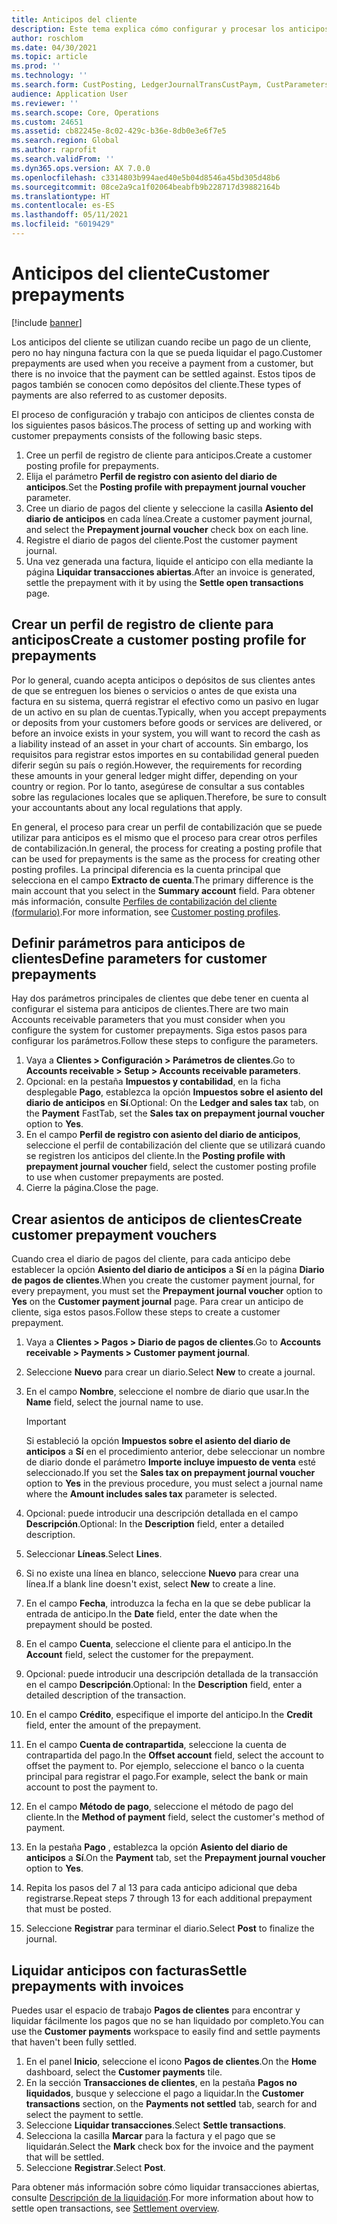 ```yaml
---
title: Anticipos del cliente
description: Este tema explica cómo configurar y procesar los anticipos del cliente (también llamados depósitos del cliente).
author: roschlom
ms.date: 04/30/2021
ms.topic: article
ms.prod: ''
ms.technology: ''
ms.search.form: CustPosting, LedgerJournalTransCustPaym, CustParameters
audience: Application User
ms.reviewer: ''
ms.search.scope: Core, Operations
ms.custom: 24651
ms.assetid: cb82245e-8c02-429c-b36e-8db0e3e6f7e5
ms.search.region: Global
ms.author: raprofit
ms.search.validFrom: ''
ms.dyn365.ops.version: AX 7.0.0
ms.openlocfilehash: c3314803b994aed40e5b04d8546a45bd305d48b6
ms.sourcegitcommit: 08ce2a9ca1f02064beabfb9b228717d39882164b
ms.translationtype: HT
ms.contentlocale: es-ES
ms.lasthandoff: 05/11/2021
ms.locfileid: "6019429"
---
```

# <a name="customer-prepayments"></a><span data-ttu-id="ccc81-103">Anticipos del cliente</span><span class="sxs-lookup"><span data-stu-id="ccc81-103">Customer prepayments</span></span>

[!include [banner](../includes/banner.md)]

<span data-ttu-id="ccc81-104">Los anticipos del cliente se utilizan cuando recibe un pago de un cliente, pero no hay ninguna factura con la que se pueda liquidar el pago.</span><span class="sxs-lookup"><span data-stu-id="ccc81-104">Customer prepayments are used when you receive a payment from a customer, but there is no invoice that the payment can be settled against.</span></span> <span data-ttu-id="ccc81-105">Estos tipos de pagos también se conocen como depósitos del cliente.</span><span class="sxs-lookup"><span data-stu-id="ccc81-105">These types of payments are also referred to as customer deposits.</span></span>

<span data-ttu-id="ccc81-106">El proceso de configuración y trabajo con anticipos de clientes consta de los siguientes pasos básicos.</span><span class="sxs-lookup"><span data-stu-id="ccc81-106">The process of setting up and working with customer prepayments consists of the following basic steps.</span></span>

1. <span data-ttu-id="ccc81-107">Cree un perfil de registro de cliente para anticipos.</span><span class="sxs-lookup"><span data-stu-id="ccc81-107">Create a customer posting profile for prepayments.</span></span>
2. <span data-ttu-id="ccc81-108">Elija el parámetro **Perfil de registro con asiento del diario de anticipos**.</span><span class="sxs-lookup"><span data-stu-id="ccc81-108">Set the **Posting profile with prepayment journal voucher** parameter.</span></span>
3. <span data-ttu-id="ccc81-109">Cree un diario de pagos del cliente y seleccione la casilla **Asiento del diario de anticipos** en cada línea.</span><span class="sxs-lookup"><span data-stu-id="ccc81-109">Create a customer payment journal, and select the **Prepayment journal voucher** check box on each line.</span></span>
4. <span data-ttu-id="ccc81-110">Registre el diario de pagos del cliente.</span><span class="sxs-lookup"><span data-stu-id="ccc81-110">Post the customer payment journal.</span></span>
5. <span data-ttu-id="ccc81-111">Una vez generada una factura, liquide el anticipo con ella mediante la página **Liquidar transacciones abiertas**.</span><span class="sxs-lookup"><span data-stu-id="ccc81-111">After an invoice is generated, settle the prepayment with it by using the **Settle open transactions** page.</span></span>

## <a name="create-a-customer-posting-profile-for-prepayments"></a><span data-ttu-id="ccc81-112">Crear un perfil de registro de cliente para anticipos</span><span class="sxs-lookup"><span data-stu-id="ccc81-112">Create a customer posting profile for prepayments</span></span>

<span data-ttu-id="ccc81-113">Por lo general, cuando acepta anticipos o depósitos de sus clientes antes de que se entreguen los bienes o servicios o antes de que exista una factura en su sistema, querrá registrar el efectivo como un pasivo en lugar de un activo en su plan de cuentas.</span><span class="sxs-lookup"><span data-stu-id="ccc81-113">Typically, when you accept prepayments or deposits from your customers before goods or services are delivered, or before an invoice exists in your system, you will want to record the cash as a liability instead of an asset in your chart of accounts.</span></span> <span data-ttu-id="ccc81-114">Sin embargo, los requisitos para registrar estos importes en su contabilidad general pueden diferir según su país o región.</span><span class="sxs-lookup"><span data-stu-id="ccc81-114">However, the requirements for recording these amounts in your general ledger might differ, depending on your country or region.</span></span> <span data-ttu-id="ccc81-115">Por lo tanto, asegúrese de consultar a sus contables sobre las regulaciones locales que se apliquen.</span><span class="sxs-lookup"><span data-stu-id="ccc81-115">Therefore, be sure to consult your accountants about any local regulations that apply.</span></span>

<span data-ttu-id="ccc81-116">En general, el proceso para crear un perfil de contabilización que se puede utilizar para anticipos es el mismo que el proceso para crear otros perfiles de contabilización.</span><span class="sxs-lookup"><span data-stu-id="ccc81-116">In general, the process for creating a posting profile that can be used for prepayments is the same as the process for creating other posting profiles.</span></span> <span data-ttu-id="ccc81-117">La principal diferencia es la cuenta principal que selecciona en el campo **Extracto de cuenta**.</span><span class="sxs-lookup"><span data-stu-id="ccc81-117">The primary difference is the main account that you select in the **Summary account** field.</span></span> <span data-ttu-id="ccc81-118">Para obtener más información, consulte [Perfiles de contabilización del cliente (formulario)](customer-posting-profiles.md).</span><span class="sxs-lookup"><span data-stu-id="ccc81-118">For more information, see [Customer posting profiles](customer-posting-profiles.md).</span></span>

## <a name="define-parameters-for-customer-prepayments"></a><span data-ttu-id="ccc81-119">Definir parámetros para anticipos de clientes</span><span class="sxs-lookup"><span data-stu-id="ccc81-119">Define parameters for customer prepayments</span></span>

<span data-ttu-id="ccc81-120">Hay dos parámetros principales de clientes que debe tener en cuenta al configurar el sistema para anticipos de clientes.</span><span class="sxs-lookup"><span data-stu-id="ccc81-120">There are two main Accounts receivable parameters that you must consider when you configure the system for customer prepayments.</span></span> <span data-ttu-id="ccc81-121">Siga estos pasos para configurar los parámetros.</span><span class="sxs-lookup"><span data-stu-id="ccc81-121">Follow these steps to configure the parameters.</span></span>

1. <span data-ttu-id="ccc81-122">Vaya a **Clientes \> Configuración \> Parámetros de clientes**.</span><span class="sxs-lookup"><span data-stu-id="ccc81-122">Go to **Accounts receivable \> Setup \> Accounts receivable parameters**.</span></span>
2. <span data-ttu-id="ccc81-123">Opcional: en la pestaña **Impuestos y contabilidad**, en la ficha desplegable **Pago**, establezca la opción **Impuestos sobre el asiento del diario de anticipos** en **Sí**.</span><span class="sxs-lookup"><span data-stu-id="ccc81-123">Optional: On the **Ledger and sales tax** tab, on the **Payment** FastTab, set the **Sales tax on prepayment journal voucher** option to **Yes**.</span></span>
3. <span data-ttu-id="ccc81-124">En el campo **Perfil de registro con asiento del diario de anticipos**, seleccione el perfil de contabilización del cliente que se utilizará cuando se registren los anticipos del cliente.</span><span class="sxs-lookup"><span data-stu-id="ccc81-124">In the **Posting profile with prepayment journal voucher** field, select the customer posting profile to use when customer prepayments are posted.</span></span>
4. <span data-ttu-id="ccc81-125">Cierre la página.</span><span class="sxs-lookup"><span data-stu-id="ccc81-125">Close the page.</span></span>

## <a name="create-customer-prepayment-vouchers"></a><span data-ttu-id="ccc81-126">Crear asientos de anticipos de clientes</span><span class="sxs-lookup"><span data-stu-id="ccc81-126">Create customer prepayment vouchers</span></span>

<span data-ttu-id="ccc81-127">Cuando crea el diario de pagos del cliente, para cada anticipo debe establecer la opción **Asiento del diario de anticipos** a **Sí** en la página **Diario de pagos de clientes**.</span><span class="sxs-lookup"><span data-stu-id="ccc81-127">When you create the customer payment journal, for every prepayment, you must set the **Prepayment journal voucher** option to **Yes** on the **Customer payment journal** page.</span></span> <span data-ttu-id="ccc81-128">Para crear un anticipo de cliente, siga estos pasos.</span><span class="sxs-lookup"><span data-stu-id="ccc81-128">Follow these steps to create a customer prepayment.</span></span>

1. <span data-ttu-id="ccc81-129">Vaya a **Clientes \> Pagos \> Diario de pagos de clientes**.</span><span class="sxs-lookup"><span data-stu-id="ccc81-129">Go to **Accounts receivable \> Payments \> Customer payment journal**.</span></span>
2. <span data-ttu-id="ccc81-130">Seleccione **Nuevo** para crear un diario.</span><span class="sxs-lookup"><span data-stu-id="ccc81-130">Select **New** to create a journal.</span></span>
3. <span data-ttu-id="ccc81-131">En el campo **Nombre**, seleccione el nombre de diario que usar.</span><span class="sxs-lookup"><span data-stu-id="ccc81-131">In the **Name** field, select the journal name to use.</span></span>

    > [!IMPORTANT]
    > <span data-ttu-id="ccc81-132">Si estableció la opción **Impuestos sobre el asiento del diario de anticipos** a **Sí** en el procedimiento anterior, debe seleccionar un nombre de diario donde el parámetro **Importe incluye impuesto de venta** esté seleccionado.</span><span class="sxs-lookup"><span data-stu-id="ccc81-132">If you set the **Sales tax on prepayment journal voucher** option to **Yes** in the previous procedure, you must select a journal name where the **Amount includes sales tax** parameter is selected.</span></span> 

4. <span data-ttu-id="ccc81-133">Opcional: puede introducir una descripción detallada en el campo **Descripción**.</span><span class="sxs-lookup"><span data-stu-id="ccc81-133">Optional: In the **Description** field, enter a detailed description.</span></span>
5. <span data-ttu-id="ccc81-134">Seleccionar **Líneas**.</span><span class="sxs-lookup"><span data-stu-id="ccc81-134">Select **Lines**.</span></span>
6. <span data-ttu-id="ccc81-135">Si no existe una línea en blanco, seleccione **Nuevo** para crear una línea.</span><span class="sxs-lookup"><span data-stu-id="ccc81-135">If a blank line doesn't exist, select **New** to create a line.</span></span>
7. <span data-ttu-id="ccc81-136">En el campo **Fecha**, introduzca la fecha en la que se debe publicar la entrada de anticipo.</span><span class="sxs-lookup"><span data-stu-id="ccc81-136">In the **Date** field, enter the date when the prepayment should be posted.</span></span>
8. <span data-ttu-id="ccc81-137">En el campo **Cuenta**, seleccione el cliente para el anticipo.</span><span class="sxs-lookup"><span data-stu-id="ccc81-137">In the **Account** field, select the customer for the prepayment.</span></span>
9. <span data-ttu-id="ccc81-138">Opcional: puede introducir una descripción detallada de la transacción en el campo **Descripción**.</span><span class="sxs-lookup"><span data-stu-id="ccc81-138">Optional: In the **Description** field, enter a detailed description of the transaction.</span></span>
10. <span data-ttu-id="ccc81-139">En el campo **Crédito**, especifique el importe del anticipo.</span><span class="sxs-lookup"><span data-stu-id="ccc81-139">In the **Credit** field, enter the amount of the prepayment.</span></span>
11. <span data-ttu-id="ccc81-140">En el campo **Cuenta de contrapartida**, seleccione la cuenta de contrapartida del pago.</span><span class="sxs-lookup"><span data-stu-id="ccc81-140">In the **Offset account** field, select the account to offset the payment to.</span></span> <span data-ttu-id="ccc81-141">Por ejemplo, seleccione el banco o la cuenta principal para registrar el pago.</span><span class="sxs-lookup"><span data-stu-id="ccc81-141">For example, select the bank or main account to post the payment to.</span></span>
12. <span data-ttu-id="ccc81-142">En el campo **Método de pago**, seleccione el método de pago del cliente.</span><span class="sxs-lookup"><span data-stu-id="ccc81-142">In the **Method of payment** field, select the customer's method of payment.</span></span>
13. <span data-ttu-id="ccc81-143">En la pestaña **Pago** , establezca la opción **Asiento del diario de anticipos** a **Sí**.</span><span class="sxs-lookup"><span data-stu-id="ccc81-143">On the **Payment** tab, set the **Prepayment journal voucher** option to **Yes**.</span></span>
14. <span data-ttu-id="ccc81-144">Repita los pasos del 7 al 13 para cada anticipo adicional que deba registrarse.</span><span class="sxs-lookup"><span data-stu-id="ccc81-144">Repeat steps 7 through 13 for each additional prepayment that must be posted.</span></span>
15. <span data-ttu-id="ccc81-145">Seleccione **Registrar** para terminar el diario.</span><span class="sxs-lookup"><span data-stu-id="ccc81-145">Select **Post** to finalize the journal.</span></span>

## <a name="settle-prepayments-with-invoices"></a><span data-ttu-id="ccc81-146">Liquidar anticipos con facturas</span><span class="sxs-lookup"><span data-stu-id="ccc81-146">Settle prepayments with invoices</span></span>

<span data-ttu-id="ccc81-147">Puedes usar el espacio de trabajo **Pagos de clientes** para encontrar y liquidar fácilmente los pagos que no se han liquidado por completo.</span><span class="sxs-lookup"><span data-stu-id="ccc81-147">You can use the **Customer payments** workspace to easily find and settle payments that haven't been fully settled.</span></span>

1. <span data-ttu-id="ccc81-148">En el panel **Inicio**, seleccione el icono **Pagos de clientes**.</span><span class="sxs-lookup"><span data-stu-id="ccc81-148">On the **Home** dashboard, select the **Customer payments** tile.</span></span>
2. <span data-ttu-id="ccc81-149">En la sección **Transacciones de clientes**, en la pestaña **Pagos no liquidados**, busque y seleccione el pago a liquidar.</span><span class="sxs-lookup"><span data-stu-id="ccc81-149">In the **Customer transactions** section, on the **Payments not settled** tab, search for and select the payment to settle.</span></span>
3. <span data-ttu-id="ccc81-150">Seleccione **Liquidar transacciones**.</span><span class="sxs-lookup"><span data-stu-id="ccc81-150">Select **Settle transactions**.</span></span>
4. <span data-ttu-id="ccc81-151">Selecciona la casilla **Marcar** para la factura y el pago que se liquidarán.</span><span class="sxs-lookup"><span data-stu-id="ccc81-151">Select the **Mark** check box for the invoice and the payment that will be settled.</span></span>
5. <span data-ttu-id="ccc81-152">Seleccione **Registrar**.</span><span class="sxs-lookup"><span data-stu-id="ccc81-152">Select **Post**.</span></span>

<span data-ttu-id="ccc81-153">Para obtener más información sobre cómo liquidar transacciones abiertas, consulte [Descripción de la liquidación](/cash-bank-management/settlement-overview.md).</span><span class="sxs-lookup"><span data-stu-id="ccc81-153">For more information about how to settle open transactions, see [Settlement overview](/cash-bank-management/settlement-overview.md).</span></span>
